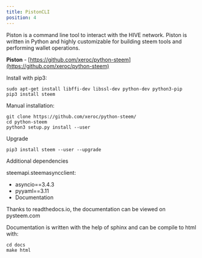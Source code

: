 ```yaml
---
title: PistonCLI
position: 4
---
```


Piston is a command line tool to interact with the HIVE network.  Piston is
written in Python and highly customizable for building steem tools and performing
wallet operations. 

**Piston** - [https://github.com/xeroc/python-steem](https://github.com/xeroc/python-steem)

Install with pip3:
<br/>
```
sudo apt-get install libffi-dev libssl-dev python-dev python3-pip
pip3 install steem
```

Manual installation:

```
git clone https://github.com/xeroc/python-steem/
cd python-steem
python3 setup.py install --user
```

Upgrade

```
pip3 install steem --user --upgrade
```

Additional dependencies

steemapi.steemasyncclient:

- asyncio==3.4.3
- pyyaml==3.11
- Documentation

Thanks to readthedocs.io, the documentation can be viewed on pysteem.com

Documentation is written with the help of sphinx and can be compile to html with:

~~~
cd docs
make html
~~~